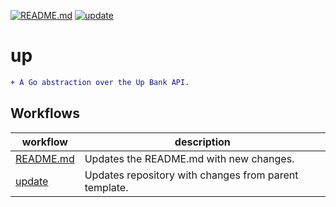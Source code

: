 [![README.md](https://github.com/jmpa-oss/up/actions/workflows/README.md.yml/badge.svg)](https://github.com/jmpa-oss/up/actions/workflows/README.md.yml)
[![update](https://github.com/jmpa-oss/up/actions/workflows/update.yml/badge.svg)](https://github.com/jmpa-oss/up/actions/workflows/update.yml)

# up

```diff
+ A Go abstraction over the Up Bank API.
```

## Workflows

workflow|description
---|---
[README.md](.github/workflows/README.md.yml)|Updates the README.md with new changes.
[update](.github/workflows/update.yml)|Updates repository with changes from parent template.

